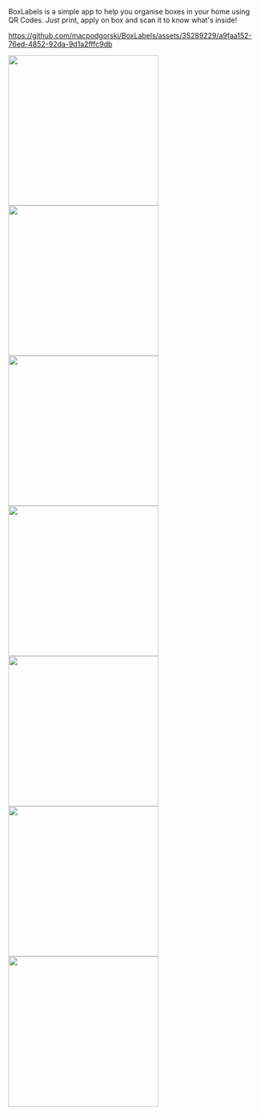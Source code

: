 BoxLabels is a simple app to help you organise boxes in your home using QR Codes. Just print, apply on box and scan it to know what's inside!

<p align="center">
  

https://github.com/macpodgorski/BoxLabels/assets/35289229/a9faa152-76ed-4852-92da-9d1a2fffc9db


  <img src="https://github.com/macpodgorski/BoxLabels/assets/35289229/e0dbe1fa-2265-4b8c-a564-ae2b93e3adf4" width="300">
  <img src="https://github.com/macpodgorski/BoxLabels/assets/35289229/e849f437-0150-4494-a7b7-1031f062ece0" width="300">
  <img src="https://github.com/macpodgorski/BoxLabels/assets/35289229/2e70bfd3-425c-4686-8cdb-62d187f13fd6" width="300">
  <img src="https://github.com/macpodgorski/BoxLabels/assets/35289229/542f937c-87ce-411e-a857-8eed807921ff" width="300">
  <img src="https://github.com/macpodgorski/BoxLabels/assets/35289229/7199e414-7c9c-4ec8-b121-ef2a4c6c5539" width="300">
  <img src="https://github.com/macpodgorski/BoxLabels/assets/35289229/d42fb18f-a911-478b-8e19-58ed48d77d38" width="300">
  <img src="https://github.com/macpodgorski/BoxLabels/assets/35289229/bcc8e79b-d34b-4158-a53b-6371bfeb27e7" width="300">
</p>
